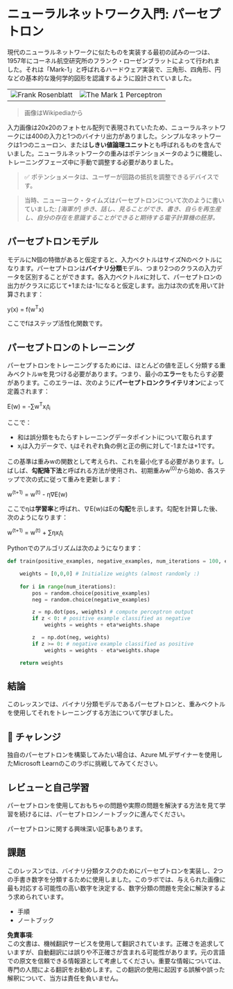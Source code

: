 # ニューラルネットワーク入門: パーセプトロン

現代のニューラルネットワークに似たものを実装する最初の試みの一つは、1957年にコーネル航空研究所のフランク・ローゼンブラットによって行われました。それは「Mark-1」と呼ばれるハードウェア実装で、三角形、四角形、円などの基本的な幾何学的図形を認識するように設計されていました。

|      |      |
|--------------|-----------|
|<img src='images/Rosenblatt-wikipedia.jpg' alt='Frank Rosenblatt'/> | <img src='images/Mark_I_perceptron_wikipedia.jpg' alt='The Mark 1 Perceptron' />|

> 画像はWikipediaから

入力画像は20x20のフォトセル配列で表現されていたため、ニューラルネットワークには400の入力と1つのバイナリ出力がありました。シンプルなネットワークは1つのニューロン、または**しきい値論理ユニット**とも呼ばれるものを含んでいました。ニューラルネットワークの重みはポテンショメータのように機能し、トレーニングフェーズ中に手動で調整する必要がありました。

> ✅ ポテンショメータは、ユーザーが回路の抵抗を調整できるデバイスです。

> 当時、ニューヨーク・タイムズはパーセプトロンについて次のように書いていました: *[海軍が] 歩き、話し、見ることができ、書き、自らを再生産し、自分の存在を意識することができると期待する電子計算機の胚芽。*

## パーセプトロンモデル

モデルにN個の特徴があると仮定すると、入力ベクトルはサイズNのベクトルになります。パーセプトロンは**バイナリ分類**モデル、つまり2つのクラスの入力データを区別することができます。各入力ベクトルxに対して、パーセプトロンの出力がクラスに応じて+1または-1になると仮定します。出力は次の式を用いて計算されます：

y(x) = f(w<sup>T</sup>x)

ここでfはステップ活性化関数です。

## パーセプトロンのトレーニング

パーセプトロンをトレーニングするためには、ほとんどの値を正しく分類する重みベクトルwを見つける必要があります。つまり、最小の**エラー**をもたらす必要があります。このエラーは、次のように**パーセプトロンクライテリオン**によって定義されます：

E(w) = -∑w<sup>T</sup>x<sub>i</sub>t<sub>i</sub>

ここで：

* 和は誤分類をもたらすトレーニングデータポイントiについて取られます
* x<sub>i</sub>は入力データで、t<sub>i</sub>はそれぞれ負の例と正の例に対して-1または+1です。

この基準は重みwの関数として考えられ、これを最小化する必要があります。しばしば、**勾配降下法**と呼ばれる方法が使用され、初期重みw<sup>(0)</sup>から始め、各ステップで次の式に従って重みを更新します：

w<sup>(t+1)</sup> = w<sup>(t)</sup> - η∇E(w)

ここでηは**学習率**と呼ばれ、∇E(w)はEの**勾配**を示します。勾配を計算した後、次のようになります：

w<sup>(t+1)</sup> = w<sup>(t)</sup> + ∑ηx<sub>i</sub>t<sub>i</sub>

Pythonでのアルゴリズムは次のようになります：

```python
def train(positive_examples, negative_examples, num_iterations = 100, eta = 1):

    weights = [0,0,0] # Initialize weights (almost randomly :)
        
    for i in range(num_iterations):
        pos = random.choice(positive_examples)
        neg = random.choice(negative_examples)

        z = np.dot(pos, weights) # compute perceptron output
        if z < 0: # positive example classified as negative
            weights = weights + eta*weights.shape

        z  = np.dot(neg, weights)
        if z >= 0: # negative example classified as positive
            weights = weights - eta*weights.shape

    return weights
```

## 結論

このレッスンでは、バイナリ分類モデルであるパーセプトロンと、重みベクトルを使用してそれをトレーニングする方法について学びました。

## 🚀 チャレンジ

独自のパーセプトロンを構築してみたい場合は、Azure MLデザイナーを使用したMicrosoft Learnのこのラボに挑戦してみてください。

## レビューと自己学習

パーセプトロンを使用しておもちゃの問題や実際の問題を解決する方法を見て学習を続けるには、パーセプトロンノートブックに進んでください。

パーセプトロンに関する興味深い記事もあります。

## 課題

このレッスンでは、バイナリ分類タスクのためにパーセプトロンを実装し、2つの手書き数字を分類するために使用しました。このラボでは、与えられた画像に最も対応する可能性の高い数字を決定する、数字分類の問題を完全に解決するよう求められています。

* 手順
* ノートブック

**免責事項**:  
この文書は、機械翻訳サービスを使用して翻訳されています。正確さを追求していますが、自動翻訳には誤りや不正確さが含まれる可能性があります。元の言語での原文を信頼できる情報源として考慮してください。重要な情報については、専門の人間による翻訳をお勧めします。この翻訳の使用に起因する誤解や誤った解釈について、当方は責任を負いません。